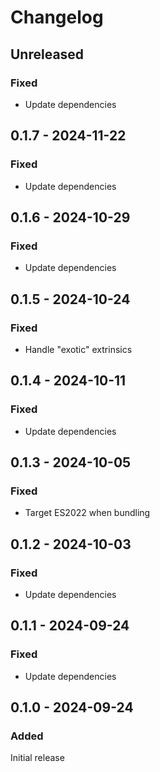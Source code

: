 # Changelog

## Unreleased

### Fixed

- Update dependencies

## 0.1.7 - 2024-11-22

### Fixed

- Update dependencies

## 0.1.6 - 2024-10-29

### Fixed

- Update dependencies

## 0.1.5 - 2024-10-24

### Fixed

- Handle "exotic" extrinsics

## 0.1.4 - 2024-10-11

### Fixed

- Update dependencies

## 0.1.3 - 2024-10-05

### Fixed

- Target ES2022 when bundling

## 0.1.2 - 2024-10-03

### Fixed

- Update dependencies

## 0.1.1 - 2024-09-24

### Fixed

- Update dependencies

## 0.1.0 - 2024-09-24

### Added

Initial release
